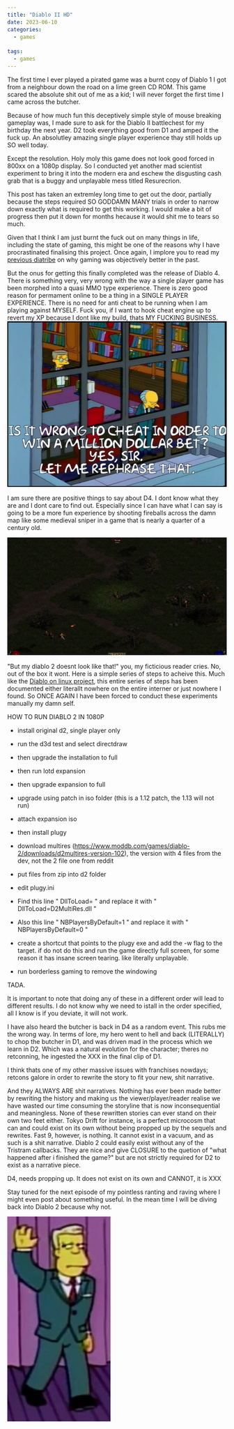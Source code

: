 ```yaml
---
title: "Diablo II HD"
date: 2023-06-10
categories:
  - games
  
tags:
  - games
---
```

The first time I ever played a pirated game was a burnt copy of Diablo 1 I got from a neighbour down the road on a lime green CD ROM. This game scared the absolute shit out of me as a kid; I will never forget the first time I came across the butcher. 

Because of how much fun this deceptively simple style of mouse breaking gameplay was, I made sure to ask for the Diablo II battlechest for my birthday the next year. D2 took everything good from D1 and amped it the fuck up. An absolutley amazing single player experience thay still holds up SO well today.

Except the resolution. Holy moly this game does not look good forced in 800xx on a 1080p display. So I conducted yet another mad scientist experiment to bring it into the modern era and eschew the disgusting cash grab that is a buggy and unplayable mess titled Resurecrion.

This post has taken an extremley long time to get out the door, partially because the steps required SO GODDAMN MANY trials in order to narrow down exactly what is required to get this working. I would make a bit of progress then put it down for months hecause it would shit me to tears so much.

Given that I think I am just burnt the fuck out on many things in life, including the state of gaming, this might be one of the reasons why I have procrastinated finalising this  project. Once again, I implore you to read my [previous diatribe](https://onecloudemoji.github.io/games/2004-gaming/) on why gaming was objectively better in the past. 

But the onus for getting this finally completed was the release of Diablo 4. There is something very, very wrong with the way a single player game has been morphed into a quasi MMO type experience. There is zero good reason for permament online to be a thing in a SINGLE PLAYER EXPERIENCE. There is no need for anti cheat to be running when I am playing against MYSELF. Fuck you, if I want to hook cheat engine up to revert my XP because I dont like my build, thats MY FUCKING BUSINESS.
![cheat](/assets/images/d2/cheat.png)


I am sure there are positive things to say about D4. I dont know what they are and I dont care to find out. Especially since I can have what I can say is going to be a more fun experience by shooting fireballs across the damn map like some medieval sniper in a game that is nearly a quarter of a century old.

![fireball](/assets/images/d2/fireball.png)

"But my diablo 2 doesnt look like that!" you, my ficticious reader cries. No, out of the box it wont. Here is a simple series of steps to acheive this. Much like the [Diablo on linux project](https://onecloudemoji.github.io/projects/games/diablo-on-linux/), this entire series of steps has been documented either literallt nowhere on the entire interner or just nowhere I found. So ONCE AGAIN I have been forced to conduct these experiments manually my damn self.

HOW TO RUN DIABLO 2 IN 1080P

* install original d2, single player only

* run the d3d  test and select directdraw

* then upgrade the installation to full

* then run lotd expansion

* then upgrade expansion to full

* upgrade using patch in iso folder (this is  a 1.12 patch, the 1.13  will not run)

* attach expansion iso

* then install plugy 

* download multires  (https://www.moddb.com/games/diablo-2/downloads/d2multires-version-102),  the  version  with 4  files from the  dev, not  the 2 file  one from reddit

* put files from zip into d2 folder

* edit plugy.ini
* Find this line " DllToLoad= " and replace it with " DllToLoad=D2MultiRes.dll "
* Also this line " NBPlayersByDefault=1 " and replace it with " NBPlayersByDefault=0 "

* create a shortcut that points to the plugy exe and add the -w flag to the target. if do not do this and run the game directly full screen, for some reason it has insane screen tearing. like literally unplayable.

* run borderless gaming to remove the windowing 

TADA.

It is important to note that doing any of these in a different order will lead to different results. I do not know why we need to istall in the order specified, all I know is if you deviate, it will not work.

I have also heard the butcher is back in D4 as a random event. This rubs me the wrong way. In terms of lore, my hero went to hell and back (LITERALLY) to chop the butcher in D1, and was driven mad in the process which we learn in D2. Which was a natural evolution for the character; theres no retconning, he ingested the XXX in the final clip of D1. 

I think thats one of my other massive issues with franchises nowdays; retcons galore in order to rewrite the story to fit your new, shit narrative.

And they ALWAYS ARE shit narratives. Nothing has ever been made better by rewriting the history and making us the viewer/player/reader realise we have wasted our time consuming the storyline that is now inconsequential and meaningless. None of these rewritten stories can ever stand on their own two feet either. Tokyo Drift for instance, is a perfect microcosm that can and could exist on its own without being propped up by the sequels and rewrites. Fast 9, however, is nothing. It cannot exist in a vacuum, and as such is a shit narrative. Diablo 2 could easily exist without any of the Tristram callbacks. They are nice and give CLOSURE to the quetion of "what happened after i finished the game?" but are not strictly required for D2 to exist as a narrative piece.

D4, needs propping up. It does not exist on its own and CANNOT, it is XXX

Stay tuned for the next episode of my pointless ranting and raving where I might even post about something useful. In the mean time I will be diving back into Diablo 2 because why not.

![wolfcastle](/assets/images/fable/mcbain.jpg)
